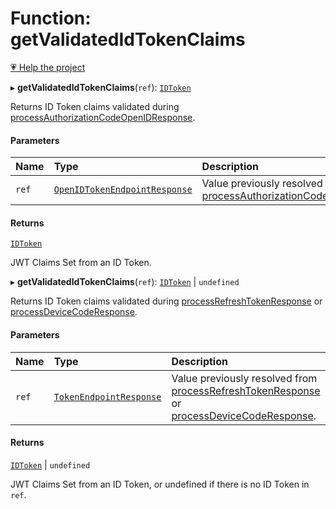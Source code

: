 # Function: getValidatedIdTokenClaims

[💗 Help the project](https://github.com/sponsors/panva)

▸ **getValidatedIdTokenClaims**(`ref`): [`IDToken`](../interfaces/IDToken.md)

Returns ID Token claims validated during [processAuthorizationCodeOpenIDResponse](processAuthorizationCodeOpenIDResponse.md).

#### Parameters

| Name | Type | Description |
| :------ | :------ | :------ |
| `ref` | [`OpenIDTokenEndpointResponse`](../interfaces/OpenIDTokenEndpointResponse.md) | Value previously resolved from [processAuthorizationCodeOpenIDResponse](processAuthorizationCodeOpenIDResponse.md). |

#### Returns

[`IDToken`](../interfaces/IDToken.md)

JWT Claims Set from an ID Token.

▸ **getValidatedIdTokenClaims**(`ref`): [`IDToken`](../interfaces/IDToken.md) \| `undefined`

Returns ID Token claims validated during [processRefreshTokenResponse](processRefreshTokenResponse.md) or
[processDeviceCodeResponse](processDeviceCodeResponse.md).

#### Parameters

| Name | Type | Description |
| :------ | :------ | :------ |
| `ref` | [`TokenEndpointResponse`](../interfaces/TokenEndpointResponse.md) | Value previously resolved from [processRefreshTokenResponse](processRefreshTokenResponse.md) or   [processDeviceCodeResponse](processDeviceCodeResponse.md). |

#### Returns

[`IDToken`](../interfaces/IDToken.md) \| `undefined`

JWT Claims Set from an ID Token, or undefined if there is no ID Token in `ref`.
